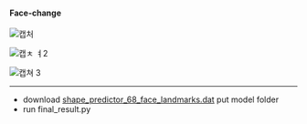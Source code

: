 #### Face-change

![캡처](https://user-images.githubusercontent.com/71427403/104694654-d8206780-574e-11eb-9d00-f4ac01cbeea3.PNG)

![캡ㅊ ㅕ2](https://user-images.githubusercontent.com/71427403/104694838-27669800-574f-11eb-833d-c06475494ddd.PNG)

![캡쳐 3](https://user-images.githubusercontent.com/71427403/104695011-672d7f80-574f-11eb-8084-df0f11037cc2.PNG)


---

* download [shape_predictor_68_face_landmarks.dat](https://github.com/davisking/dlib-models/blob/master/shape_predictor_68_face_landmarks.dat.bz2)
  put model folder
* run final_result.py
